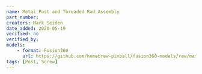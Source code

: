 ```yaml
---
name: Metal Post and Threaded Rod Assembly
part_number:
creators: Mark Seiden
date_added: 2020-05-19
verified: no
verified_by:
models: 
    - format: Fusion360
      url: https://github.com/homebrew-pinball/fusion360-models/raw/master/posts/Metal%20Post%20and%20Threaded%20Rod%20Assembly.f3z
tags: [Post, Screw]
---
```

